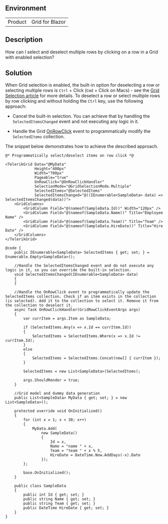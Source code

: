 
## Environment
<table>
<tbody>
<tr>
<td>Product</td>
<td>Grid for Blazor</td>
</tr>
</tbody>
</table>

## Description

How can I select and deselect multiple rows by clicking on a row in a Grid with enabled selection?

## Solution

When Grid selection is enabled, the built-in option for deselecting a row or selecting multiple rows is `Ctrl` + Click (`Cmd` + Click on Macs) - see the [Grid Selection article](slug:grid-selection-overview) for more details. To deselect a row or select multiple rows by row clicking and without holding the `Ctrl` key, use the following approach:

* Cancel the built-in selection. You can achieve that by handling the `SelectedItemsChanged` event and not executing any logic in it.

* Handle the Grid [OnRowClick](slug:grid-events#onrowclick) event to programmatically modify the `SelectedItems` collection.

The snippet below demonstrates how to achieve the described approach.

````RAZOR
@* Programmatically select/deselect items on row click *@

<TelerikGrid Data="@MyData"
             Height="400px"
             Width="700px"
             Pageable="true"
             OnRowClick="@OnRowClickHandler"
             SelectionMode="@GridSelectionMode.Multiple"
             SelectedItems="@SelectedItems"
             SelectedItemsChanged="@((IEnumerable<SampleData> data) => SelectedItemsChanged(data))">
    <GridColumns>
        <GridColumn Field="@(nameof(SampleData.Id))" Width="120px" />
        <GridColumn Field="@(nameof(SampleData.Name))" Title="Employee Name" />
        <GridColumn Field="@(nameof(SampleData.Team))" Title="Team" />
        <GridColumn Field="@(nameof(SampleData.HireDate))" Title="Hire Date" />
    </GridColumns>
</TelerikGrid>

@code {
    public IEnumerable<SampleData> SelectedItems { get; set; } = Enumerable.Empty<SampleData>();

    //Handle the SelectedItemsChanged event and do not execute any logic in it, so you can override the built-in selection.
    void SelectedItemsChanged(IEnumerable<SampleData> data)
    {
    }

    //Handle the OnRowClick event to programmatically update the SelectedItems collection. Check if an item exists in the collection (is selected). Add it to the collection to select it. Remove it from the collection to deselect it.
    async Task OnRowClickHandler(GridRowClickEventArgs args)
    {
        var currItem = args.Item as SampleData;

        if (SelectedItems.Any(x => x.Id == currItem.Id))
        {
            SelectedItems = SelectedItems.Where(x => x.Id != currItem.Id);
        }
        else
        {
            SelectedItems = SelectedItems.Concat(new[] { currItem });
        }

        SelectedItems = new List<SampleData>(SelectedItems);        

        args.ShouldRender = true;
    }

    //Grid model and dummy data generation
    public List<SampleData> MyData { get; set; } = new List<SampleData>();

    protected override void OnInitialized()
    {
        for (int x = 1; x < 30; x++)
        {
            MyData.Add(
                new SampleData()
                {
                    Id = x,
                    Name = "name " + x,
                    Team = "team " + x % 5,
                    HireDate = DateTime.Now.AddDays(-x).Date
                });
        };

        base.OnInitialized();
    }

    public class SampleData
    {
        public int Id { get; set; }
        public string Name { get; set; }
        public string Team { get; set; }
        public DateTime HireDate { get; set; }
    }
}
````

